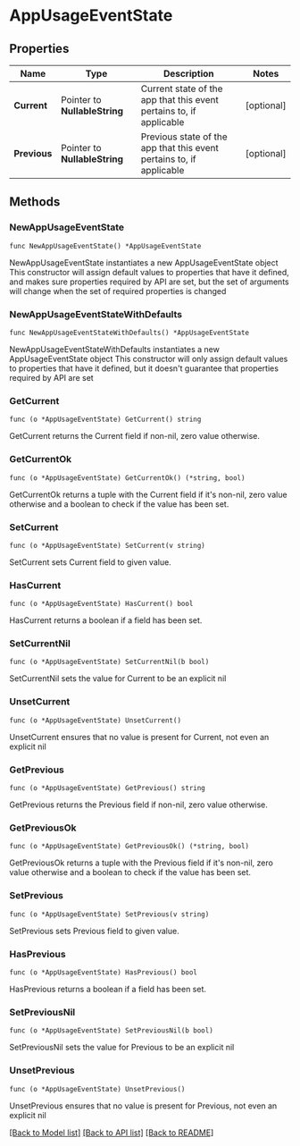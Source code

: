 # AppUsageEventState

## Properties

Name | Type | Description | Notes
------------ | ------------- | ------------- | -------------
**Current** | Pointer to **NullableString** | Current state of the app that this event pertains to, if applicable | [optional] 
**Previous** | Pointer to **NullableString** | Previous state of the app that this event pertains to, if applicable | [optional] 

## Methods

### NewAppUsageEventState

`func NewAppUsageEventState() *AppUsageEventState`

NewAppUsageEventState instantiates a new AppUsageEventState object
This constructor will assign default values to properties that have it defined,
and makes sure properties required by API are set, but the set of arguments
will change when the set of required properties is changed

### NewAppUsageEventStateWithDefaults

`func NewAppUsageEventStateWithDefaults() *AppUsageEventState`

NewAppUsageEventStateWithDefaults instantiates a new AppUsageEventState object
This constructor will only assign default values to properties that have it defined,
but it doesn't guarantee that properties required by API are set

### GetCurrent

`func (o *AppUsageEventState) GetCurrent() string`

GetCurrent returns the Current field if non-nil, zero value otherwise.

### GetCurrentOk

`func (o *AppUsageEventState) GetCurrentOk() (*string, bool)`

GetCurrentOk returns a tuple with the Current field if it's non-nil, zero value otherwise
and a boolean to check if the value has been set.

### SetCurrent

`func (o *AppUsageEventState) SetCurrent(v string)`

SetCurrent sets Current field to given value.

### HasCurrent

`func (o *AppUsageEventState) HasCurrent() bool`

HasCurrent returns a boolean if a field has been set.

### SetCurrentNil

`func (o *AppUsageEventState) SetCurrentNil(b bool)`

 SetCurrentNil sets the value for Current to be an explicit nil

### UnsetCurrent
`func (o *AppUsageEventState) UnsetCurrent()`

UnsetCurrent ensures that no value is present for Current, not even an explicit nil
### GetPrevious

`func (o *AppUsageEventState) GetPrevious() string`

GetPrevious returns the Previous field if non-nil, zero value otherwise.

### GetPreviousOk

`func (o *AppUsageEventState) GetPreviousOk() (*string, bool)`

GetPreviousOk returns a tuple with the Previous field if it's non-nil, zero value otherwise
and a boolean to check if the value has been set.

### SetPrevious

`func (o *AppUsageEventState) SetPrevious(v string)`

SetPrevious sets Previous field to given value.

### HasPrevious

`func (o *AppUsageEventState) HasPrevious() bool`

HasPrevious returns a boolean if a field has been set.

### SetPreviousNil

`func (o *AppUsageEventState) SetPreviousNil(b bool)`

 SetPreviousNil sets the value for Previous to be an explicit nil

### UnsetPrevious
`func (o *AppUsageEventState) UnsetPrevious()`

UnsetPrevious ensures that no value is present for Previous, not even an explicit nil

[[Back to Model list]](../README.md#documentation-for-models) [[Back to API list]](../README.md#documentation-for-api-endpoints) [[Back to README]](../README.md)


